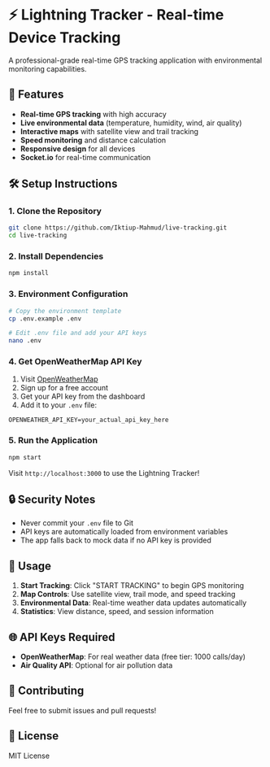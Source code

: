 # ⚡ Lightning Tracker - Real-time Device Tracking

A professional-grade real-time GPS tracking application with environmental monitoring capabilities.

## 🚀 Features

- **Real-time GPS tracking** with high accuracy
- **Live environmental data** (temperature, humidity, wind, air quality)
- **Interactive maps** with satellite view and trail tracking
- **Speed monitoring** and distance calculation
- **Responsive design** for all devices
- **Socket.io** for real-time communication

## 🛠️ Setup Instructions

### 1. Clone the Repository

```bash
git clone https://github.com/Iktiup-Mahmud/live-tracking.git
cd live-tracking
```

### 2. Install Dependencies

```bash
npm install
```

### 3. Environment Configuration

```bash
# Copy the environment template
cp .env.example .env

# Edit .env file and add your API keys
nano .env
```

### 4. Get OpenWeatherMap API Key

1. Visit [OpenWeatherMap](https://openweathermap.org/api)
2. Sign up for a free account
3. Get your API key from the dashboard
4. Add it to your `.env` file:

```
OPENWEATHER_API_KEY=your_actual_api_key_here
```

### 5. Run the Application

```bash
npm start
```

Visit `http://localhost:3000` to use the Lightning Tracker!

## 🔒 Security Notes

- Never commit your `.env` file to Git
- API keys are automatically loaded from environment variables
- The app falls back to mock data if no API key is provided

## 📱 Usage

1. **Start Tracking**: Click "START TRACKING" to begin GPS monitoring
2. **Map Controls**: Use satellite view, trail mode, and speed tracking
3. **Environmental Data**: Real-time weather data updates automatically
4. **Statistics**: View distance, speed, and session information

## 🌐 API Keys Required

- **OpenWeatherMap**: For real weather data (free tier: 1000 calls/day)
- **Air Quality API**: Optional for air pollution data

## 🤝 Contributing

Feel free to submit issues and pull requests!

## 📄 License

MIT License

